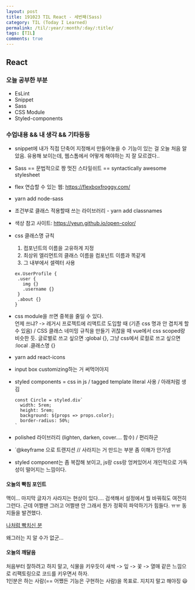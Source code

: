 ```yaml
---
layout: post
title: 191023 TIL React - 세번째(Sass)
category: TIL (Today I Learned)
permalink: /til/:year/:month/:day/:title/
tags: [TIL]
comments: true
---
```


## React ##

### **오늘 공부한 부분**

 - EsLint
 - Snippet
 - Sass
 - CSS Module
 - Styled-components
 
 
 ### **수업내용 && 내 생각 && 기타등등**  
 
- snippet에 내가 직접 단축어 지정해서 만들어놓을 수 기능이 있는 걸 오늘 처음 알았음. 유용해 보이는데, 웹스톰에서 어떻게 해야하는 지 잘 모르겠다..
- Sass == 문법적으로 짱 멋진 스타일쉬트 == syntactically awesome stylesheet
- flex 연습할 수 있는 웹: https://flexboxfroggy.com/
- yarn add node-sass
- 조건부로 클래스 적용할때 쓰는 라이브러리 - yarn add classnames
- 색상 참고 사이트: https://yeun.github.io/open-color/
- css 클래스명 규칙 
     1. 컴포넌트의 이름을 고유하게 지정 
     2. 최상위 엘리먼트의 클래스 이름을 컴포넌트 이름과 똑같게 
     3. 그 내부에서 셀렉터 사용
 
    ````text
    ex.UserProfile {
     .user { 
       img {}
       .username {}
     }
     .about {}
    }
   ````
  
- css module을 쓰면 중복을 줄일 수 있다.  
    언제 쓰냐? -> 레거시 프로젝트에 리액트르 도입할 때 (기존 css 명과 안 겹치게 할 수 있음) / CSS 클래스 네미밍 규칙을 만들기 귀찮을 때 
    vue에서 css scoped랑 비슷한 듯. 글로벌로 쓰고 싶으면 :global {}, 그냥 css에서 로컬로 쓰고 싶으면 :local .클래스명 {}

- yarn add react-icons
- input box customizing하는 거 써먹어야지
- styled components = css in js / tagged template literal 사용 / 아래처럼 생김
    ````text
    const Circle = styled.div`
      width: 5rem;
      height: 5rem;
      background: ${props => props.color};
      border-radius: 50%;
    `
    ````
- polished  라이브러리 (lighten, darken, cover…. 함수) / 편리하군 
- `@keyframe 으로 트랜지션  // 사라지는 거 만드는 부분 좀 이해가 안가넴
- styled component는 좀 복잡해 보이고, js랑 css랑 엉켜있어서 개인적으로 가독성이 떨어지는 느낌이다. 



#### **오늘의 빡침 포인트**

맥이... 마지막 글자가 사라지는 현상이 있다....
검색해서 설정에서 뭘 바꿔줘도 여전히 그런다. 근데 어쩔땐 그러고 어쩔땐 안 그래서 뭔가 정확히 파악하기가 힘들다. ㅠㅠ 
동지들을 발견했다.  

[나처럼 빡치신 분](https://wanzargen.tistory.com/14)  

왜그러는 지 알 수가 없군...


#### **오늘의 깨달음**
처음부터 잘하려고 하지 말고, 식물을 키우듯이 새싹 -> 잎 -> 꽃 -> 열매 같은 느낌으로 리팩토링으로 코드를 키우면서 하자.   
1인분은 하는 사람(== 어쨌든 기능은 구현하는 사람)을 목표로. 지치지 말고 해야징 😃



